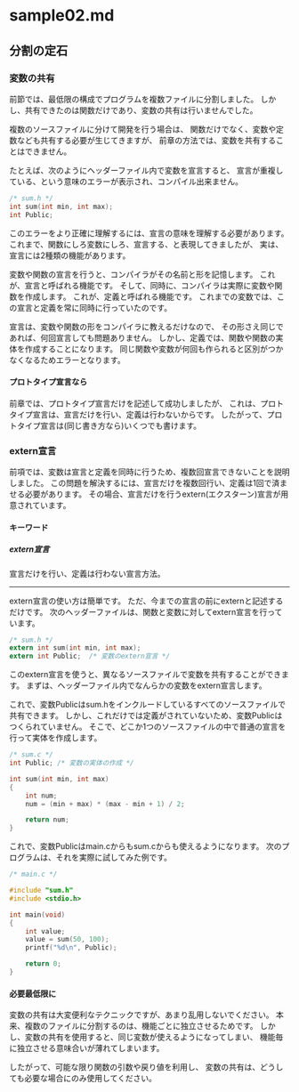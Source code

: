 # sample02.md

## 分割の定石

### 変数の共有

前節では、最低限の構成でプログラムを複数ファイルに分割しました。
しかし、共有できたのは関数だけであり、変数の共有は行いませんでした。

複数のソースファイルに分けて開発を行う場合は、
関数だけでなく、変数や定数なども共有する必要が生じてきますが、
前章の方法では、変数を共有することはできません。

たとえば、次のようにヘッダーファイル内で変数を宣言すると、
宣言が重複している、という意味のエラーが表示され、コンパイル出来ません。

```h
/* sum.h */
int sum(int min, int max);
int Public;
```

このエラーをより正確に理解するには、宣言の意味を理解する必要があります。
これまで、関数にしろ変数にしろ、宣言する、と表現してきましたが、
実は、宣言には2種類の機能があります。

変数や関数の宣言を行うと、コンパイラがその名前と形を記憶します。
これが、宣言と呼ばれる機能です。
そして、同時に、コンパイラは実際に変数や関数を作成します。
これが、定義と呼ばれる機能です。
これまでの変数では、この宣言と定義を常に同時に行っていたのです。

宣言は、変数や関数の形をコンパイラに教えるだけなので、
その形さえ同じであれば、何回宣言しても問題ありません。
しかし、定義では、関数や関数の実体を作成することになります。
同じ関数や変数が何回も作られると区別がつかなくなるためエラーとなります。

#### プロトタイプ宣言なら

前章では、プロトタイプ宣言だけを記述して成功しましたが、
これは、プロトタイプ宣言は、宣言だけを行い、定義は行わないからです。
したがって、プロトタイプ宣言は(同じ書き方なら)いくつでも書けます。

### extern宣言

前項では、変数は宣言と定義を同時に行うため、複数回宣言できないことを説明しました。
この問題を解決するには、宣言だけを複数回行い、定義は1回で済ませる必要があります。
その場合、宣言だけを行うextern(エクスターン)宣言が用意されています。

#### キーワード

##### extern宣言

宣言だけを行い、定義は行わない宣言方法。

---

extern宣言の使い方は簡単です。
ただ、今までの宣言の前にexternと記述するだけです。
次のヘッダーファイルは、関数と変数に対してextern宣言を行っています。

```h
/* sum.h */
extern int sum(int min, int max);
extern int Public;  /* 変数のextern宣言 */
```

このextern宣言を使うと、異なるソースファイルで変数を共有することができます。
まずは、ヘッダーファイル内でなんらかの変数をextern宣言します。

これで、変数Publicはsum.hをインクルードしているすべてのソースファイルで共有できます。
しかし、これだけでは定義がされていないため、変数Publicはつくられていません。
そこで、どこか1つのソースファイルの中で普通の宣言を行って実体を作成します。

```c
/* sum.c */
int Public; /* 変数の実体の作成 */

int sum(int min, int max)
{
    int num;
    num = (min + max) * (max - min + 1) / 2;

    return num;
}
```

これで、変数Publicはmain.cからもsum.cからも使えるようになります。
次のプログラムは、それを実際に試してみた例です。

```c
/* main.c */

#include "sum.h"
#include <stdio.h>

int main(void)
{
    int value;
    value = sum(50, 100);
    printf("%d\n", Public);

    return 0;
}
```

#### 必要最低限に

変数の共有は大変便利なテクニックですが、あまり乱用しないでください。
本来、複数のファイルに分割するのは、機能ごとに独立させるためです。
しかし、変数の共有を使用すると、同じ変数が使えるようになってしまい、
機能毎に独立させる意味合いが薄れてしまいます。

したがって、可能な限り関数の引数や戻り値を利用し、
変数の共有は、どうしても必要な場合にのみ使用してください。

